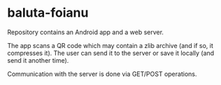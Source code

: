 baluta-foianu
=============

Repository contains an Android app and a web server.

The app scans a QR code which may contain a zlib archive (and if so, it compresses it).
The user can send it to the server or save it locally (and send it another time).

Communication with the server is done via GET/POST operations.
